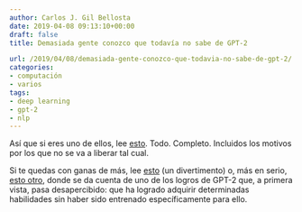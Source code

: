 ```yaml
---
author: Carlos J. Gil Bellosta
date: 2019-04-08 09:13:10+00:00
draft: false
title: Demasiada gente conozco que todavía no sabe de GPT-2

url: /2019/04/08/demasiada-gente-conozco-que-todavia-no-sabe-de-gpt-2/
categories:
- computación
- varios
tags:
- deep learning
- gpt-2
- nlp
---
```





Así que si eres uno de ellos, lee [esto](https://openai.com/blog/better-language-models/). Todo. Completo. Incluidos los motivos por los que no se va a liberar tal cual.







Si te quedas con ganas de más, lee [esto](https://slatestarcodex.com/2019/03/14/gwerns-ai-generated-poetry/) (un divertimento) o, más en serio, [esto otro](https://slatestarcodex.com/2019/02/19/gpt-2-as-step-toward-general-intelligence/), donde se da cuenta de uno de los logros de GPT-2 que, a primera vista, pasa desapercibido: que ha logrado adquirir determinadas habilidades sin haber sido entrenado específicamente para ello.



